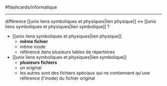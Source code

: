 #flashcards/informatique

----

différence [[unix liens symboliques et physiques|lien physique]] <-> [[unix liens symboliques et physiques|lien symbolique]] 
?
 - [[unix liens symboliques et physiques|lien physique]] 
     - **même fichier**
     - même inode
     - référencé dans plusieurs tables de répertoires
 - [[unix liens symboliques et physiques|lien symbolique]] 
     - **plusieurs fichiers**
     - un original
     - les autres sont des fichiers spéciaux qui ne contiennent qu'une référence (l'inode) du fichier original
<!--SR:!2023-07-25,226,310-->

